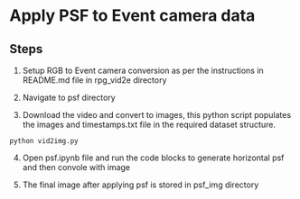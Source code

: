 # Apply PSF to Event camera data

## Steps
1. Setup RGB to Event camera conversion as per the instructions in README.md file in rpg_vid2e directory

2. Navigate to psf directory

3. Download the video and convert to images, this python script populates the images and timestamps.txt file in the required dataset structure.
```
python vid2img.py
```

4. Open psf.ipynb file and run the code blocks to generate horizontal psf and then convole with image 

5. The final image after applying psf is stored in psf_img directory

